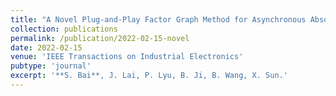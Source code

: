 ```yaml
---
title: "A Novel Plug-and-Play Factor Graph Method for Asynchronous Absolute/Relative Measurements Fusion in Multisensor Positioning"
collection: publications
permalink: /publication/2022-02-15-novel
date: 2022-02-15
venue: 'IEEE Transactions on Industrial Electronics'
pubtype: 'journal'
excerpt: '**S. Bai**, J. Lai, P. Lyu, B. Ji, B. Wang, X. Sun.' 
---
```

